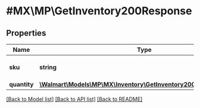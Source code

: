 # #MX\MP\GetInventory200Response

## Properties

Name | Type | Description | Notes
------------ | ------------- | ------------- | -------------
**sku** | **string** | A seller-provided Product ID |
**quantity** | [**\Walmart\Models\MP\MX\Inventory\GetInventory200ResponseQuantity**](GetInventory200ResponseQuantity.md) |  |


[[Back to Model list]](../) [[Back to API list]](../../Api/MX/MP) [[Back to README]](../../README.md)
